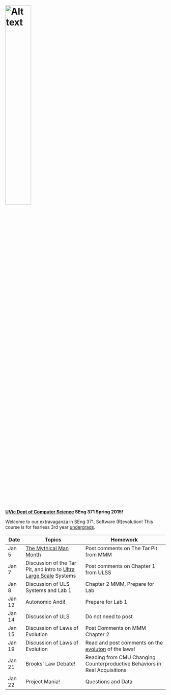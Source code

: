 

<a href="https://cloud.githubusercontent.com/assets/1288637/5576273/a33895e0-8fab-11e4-96e1-212b3a1d9e69.jpg" target="_blank"><img src="https://cloud.githubusercontent.com/assets/1288637/5576273/a33895e0-8fab-11e4-96e1-212b3a1d9e69.jpg" alt="Alt text" width="40%" height="40%" style="max-width:40%;"></a>
========================

<b><a href = "https://www.csc.uvic.ca/">UVic Dept of Computer Science</a>
SEng 371 Spring 2015!</b>

Welcome to our extravaganza in SEng 371, Software (R)evolution!  This course is for fearless 3rd year <a href = "http://courses.seng.uvic.ca/courses/2015/spring/seng/371">undergrads</a>.  

<table>
<thead>
<tr>
<th>Date</th>
<th>Topics</th>
<th>Homework</th>
</tr>
</thead>
<tbody>
<tr>
<td>Jan 5</td>
<td> <a href="https://archive.org/stream/mythicalmanmonth00fred#page/n0/mode/2up">The Mythical Man Month</a>
</td>
<td>Post comments on The Tar Pit from MMM</td>
</tr>
<tr>
<td>Jan 7</td>
<td>
Discussion of the Tar Pit, and intro to <a href="http://resources.sei.cmu.edu/asset_files/Book/2006_014_001_30542.pdf">Ultra Large Scale</a> Systems 
</td>
<td>Post comments on Chapter 1 from ULSS</td>
<tr>
<td>Jan 8</td>
<td>
Discussion of ULS Systems and Lab 1
</td>
<td>Chapter 2 MMM, Prepare for Lab</td>
</tr>
<tr>
<td>Jan 12</td>
<td>
Autonomic Andi!
</td>
<td>Prepare for Lab 1</td>
</tr>
<tr>
<td>Jan 14</td>
<td>
Discussion of ULS
</td>
<td>Do not need to post</td>
</tr>
<tr>
<td>Jan 15</td>
<td>
Discussion of Laws of Evolution
</td>
<td>Post Comments on MMM Chapter 2</td>
</tr>
<tr>
<td>Jan 19</td>
<td>
Discussion of Laws of Evolution
</td>
<td>Read and post comments on the <a href="http://flosshub.org/sites/flosshub.org/files/2013HerraizRRG_CSUR.pdf">evoluton</a> of the laws!</td>
</tr>
<tr>
<td>Jan 21</td>
<td>
Brooks' Law Debate!
</td>
<td>Reading from CMU <a href="http://www.sei.cmu.edu/library/assets/brooks1.pdf"></a>Changing Counterproductive
Behaviors in Real Acquisitions</td>
</tr>
<tr>
<td>Jan 22</td>
<td>
Project Mania!
</td>
<td>Questions and Data</td>
</tr>
</tbody>
</table>

